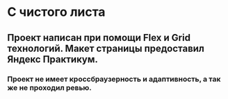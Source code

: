# С чистого листа

## Проект написан при помощи Flex и Grid технологий. Макет страницы предоставил Яндекс Практикум.

### Проект не имеет кроссбраузерность и адаптивность, а так же не проходил ревью.
